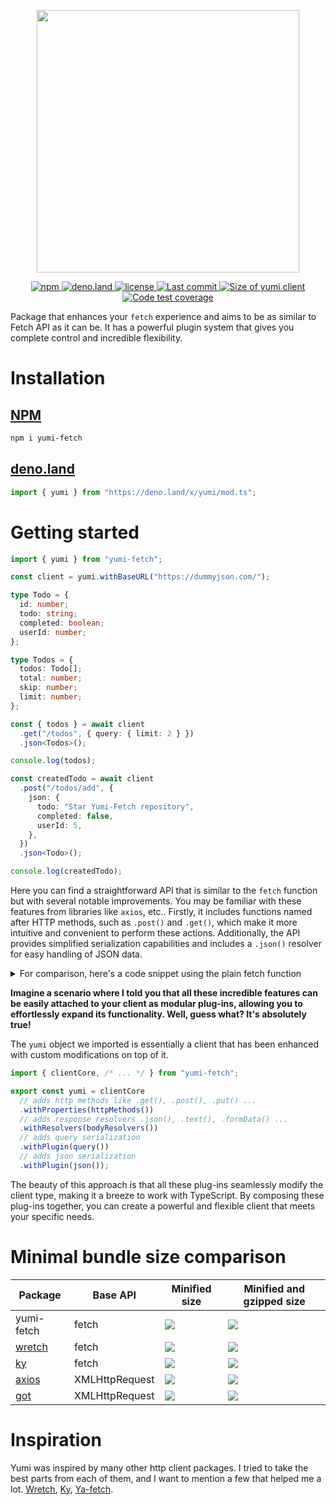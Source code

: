 <p align="center">
    <img src="https://svgshare.com/i/tf_.svg" align="center" width="420px">
</p>

<p align="center">
  <a href="https://www.npmjs.com/package/yumi-fetch">
    <img alt="npm" src="https://img.shields.io/npm/v/yumi-fetch?color=FF3797&label=npm">
  </a>
  <a href="https://deno.land/x/yumi">
    <img alt="deno.land" src="https://img.shields.io/github/v/tag/MellKam/yumi-fetch?color=FF3797&label=deno.land%2Fx&logo=deno">
  </a>
  <a href="https://github.com/MellKam/yumi-fetch/blob/main/LICENSE">
    <img alt="license" src="https://img.shields.io/github/license/MellKam/yumi-fetch?color=FF3797">
  </a>
  <a href="https://github.com/MellKam/soundify/commits/main">
    <img src="https://img.shields.io/github/last-commit/MellKam/yumi-fetch?color=FF3797" alt="Last commit" />
  </a>
  <a href="https://bundlejs.com/?q=yumi-fetch&treeshake=%5B%7B+yumi+%7D%5D">
    <img src="https://deno.bundlejs.com/?q=yumi-fetch&treeshake=[{+yumi+}]&badge=minified&color=FF3797" alt="Size of yumi client">
  </a>
  <a href="https://codecov.io/gh/MellKam/yumi-fetch">
    <img src="https://img.shields.io/codecov/c/gh/MellKam/yumi-fetch?color=FF3797&label=coverage" alt="Code test coverage" />
  </a>
</p>

Package that enhances your `fetch` experience and aims to be as similar to Fetch
API as it can be. It has a powerful plugin system that gives you complete
control and incredible flexibility.

# Installation

## [NPM](https://www.npmjs.com/package/yumi-fetch)

```bash
npm i yumi-fetch
```

## [deno.land](https://deno.land/x/yumi)

```ts
import { yumi } from "https://deno.land/x/yumi/mod.ts";
```

# Getting started

```ts
import { yumi } from "yumi-fetch";

const client = yumi.withBaseURL("https://dummyjson.com/");

type Todo = {
  id: number;
  todo: string;
  completed: boolean;
  userId: number;
};

type Todos = {
  todos: Todo[];
  total: number;
  skip: number;
  limit: number;
};

const { todos } = await client
  .get("/todos", { query: { limit: 2 } })
  .json<Todos>();

console.log(todos);

const createdTodo = await client
  .post("/todos/add", {
    json: {
      todo: "Star Yumi-Fetch repository",
      completed: false,
      userId: 5,
    },
  })
  .json<Todo>();

console.log(createdTodo);
```

Here you can find a straightforward API that is similar to the `fetch` function but with several notable improvements. You may be familiar with these features from libraries like `axios`, etc.. Firstly, it includes functions named after HTTP methods, such as `.post()` and `.get()`, which make it more intuitive and convenient to perform these actions. Additionally, the API provides simplified serialization capabilities and includes a `.json()` resolver for easy handling of JSON data.

<details>
  <summary>For comparison, here's a code snippet using the plain fetch function</summary>
  
  ```ts
  type Todo = {
    id: number;
    todo: string;
    completed: boolean;
    userId: number;
  };

  type Todos = {
    todos: Todo[];
    total: number;
    skip: number;
    limit: number;
  };

  const res = await fetch("https://dummyjson.com/todos?limit=2", 
    { 
      headers: { "Accept": "application/json" } 
    }
  );
  if (!res.ok) throw new Error(await res.text());
  const { todos } = (await res.json()) as Todos;

  console.log(todos);

  const res2 = await fetch("https://dummyjson.com/todos/add", 
    { 
      method: "POST",
      headers: { 
        "Accept": "application/json", 
        "Content-Type": "application/json" 
      },
      body: JSON.stringify({
        todo: "Star Yumi-Fetch repository",
        completed: false,
        userId: 5,
      }) 
    }
  );

  if (!res2.ok) throw new Error(await res.text());
  const createdTodo = (await res2.json()) as Todo;

  console.log(createdTodo);
  ```
</details>



__Imagine a scenario where I told you that all these incredible features can be easily attached to your client as modular plug-ins, allowing you to effortlessly expand its functionality. Well, guess what? It's absolutely true!__

The `yumi` object we imported is essentially a client that has been enhanced with custom modifications on top of it.

```ts
import { clientCore, /* ... */ } from "yumi-fetch";

export const yumi = clientCore
  // adds http methods like .get(), .post(), .put() ...
  .withProperties(httpMethods()) 
  // adds response resolvers .json(), .text(), .formData() ...
  .withResolvers(bodyResolvers())
  // adds query serialization
  .withPlugin(query())
  // adds json serialization
  .withPlugin(json());
```

The beauty of this approach is that all these plug-ins seamlessly modify the client type, making it a breeze to work with TypeScript. By composing these plug-ins together, you can create a powerful and flexible client that meets your specific needs.

# Minimal bundle size comparison

| Package | Base API | Minified size | Minified and gzipped size |
| --- | --- | --- | --- |
| yumi-fetch | fetch | <a href="https://bundlejs.com/?q=yumi-fetch&treeshake=%5B%7Byumi%7D%5D" alt="Minified size badge from bundlejs.com"><img src="https://deno.bundlejs.com/?q=yumi-fetch&treeshake=[{yumi}]&badge=minified" /></a> | <a href="https://bundlejs.com/?q=yumi-fetch&treeshake=%5B%7Byumi%7D%5D" alt="Minified and gripped size badge from bundlejs.com"><img src="https://deno.bundlejs.com/?q=yumi-fetch&treeshake=[{yumi}]&badge=" /></a> |
| <a href="https://github.com/elbywan/wretch">wretch</a> | fetch | <a href="https://bundlejs.com/?q=wretch&treeshake=%5B%7Bdefault+as+wretch%7D%5D" alt="Minified size badge from bundlejs.com"><img src="https://deno.bundlejs.com/?q=wretch&treeshake=[{default+as+wretch}]&badge=minified" /></a> | <a href="https://bundlejs.com/?q=wretch&treeshake=%5B%7Bdefault+as+wretch%7D%5D" alt="Minified and gripped size badge from bundlejs.com"><img src="https://deno.bundlejs.com/?q=wretch&treeshake=[{default+as+wretch}]&badge=" /></a> |
| <a href="https://github.com/sindresorhus/ky">ky</a> | fetch | <a href="https://bundlejs.com/?q=ky&treeshake=%5B%7Bdefault+as+ky%7D%5D" alt="Minified size badge from bundlejs.com"><img src="https://deno.bundlejs.com/?q=ky&treeshake=[{default+as+ky}]&badge=minified" /></a> | <a href="https://bundlejs.com/?q=ky&treeshake=%5B%7Bdefault+as+ky%7D%5D" alt="Minified and gripped size badge from bundlejs.com"><img src="https://deno.bundlejs.com/?q=ky&treeshake=[{default+as+ky}]&badge=" /></a> |
| <a href="https://github.com/axios/axios">axios</a> | XMLHttpRequest | <a href="https://bundlejs.com/?q=axios&treeshake=%5B%7Baxios%7D%5D" alt="Minified size badge from bundlejs.com"><img src="https://deno.bundlejs.com/?q=axios&treeshake=[{axios}]&badge=minified" /></a> | <a href="https://bundlejs.com/?q=axios&treeshake=%5B%7Baxios%7D%5D" alt="Minified and gripped size badge from bundlejs.com"><img src="https://deno.bundlejs.com/?q=axios&treeshake=[{axios}]&badge=" /></a> |
| <a href="https://github.com/sindresorhus/got">got</a> | XMLHttpRequest | <a href="https://bundlejs.com/?q=got&treeshake=%5B%7Bdefault+as+got%7D%5D" alt="Minified size badge from bundlejs.com"><img src="https://deno.bundlejs.com/?q=got&treeshake=[{default+as+got}]&badge=minified" /></a> | <a href="https://bundlejs.com/?q=got&treeshake=%5B%7Bdefault+as+got%7D%5D" alt="Minified and gripped size badge from bundlejs.com"><img src="https://deno.bundlejs.com/?q=got&treeshake=[{default+as+got}]&badge=" /></a> |

# Inspiration

Yumi was inspired by many other http client packages. I tried to take the best parts from each of them, and I want to mention a few that helped me a lot. [Wretch](https://github.com/elbywan/wretch), [Ky](https://github.com/sindresorhus/ky), [Ya-fetch](https://github.com/exah/ya-fetch).
